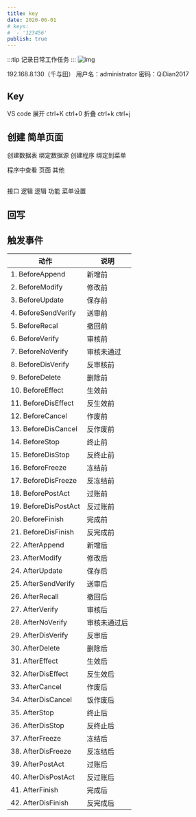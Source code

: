 ```yaml
---
title: key
date: 2020-06-01
# keys:
#  - '123456' 
publish: true
---
```

:::tip
记录日常工作任务
:::
![img]()

<!-- more -->
192.168.8.130（千与田） 用户名：administrator 密码：QiDian2017



## Key
VS code 
展开  ctrl+K ctrl+0
折叠  ctrl+k ctrl+j

## 创建 简单页面
创建数据表 绑定数据源 创建程序 绑定到菜单



程序中查看 页面 其他

##  
接口  逻辑  逻辑   功能   菜单设置


## 回写


##  触发事件
|动作 | 说明|
|---|---|
|1. BeforeAppend|新增前
|2. BeforeModify|  修改前
|3. BeforeUpdate| 保存前
|4. BeforeSendVerify|  送审前
|5. BeforeRecal| 撤回前
|6. BeforeVerify|  审核前
|7. BeforeNoVerify|  审核未通过
|8. BeforeDisVerify|  反审核前
|9. BeforeDelete|  删除前
|10. BeforeEffect|  生效前
|11. BeforeDisEffect|  反生效前
|12. BeforeCancel|  作废前
|13. BeforeDisCancel|  反作废前
|14. BeforeStop|  终止前
|15. BeforeDisStop|  反终止前
|16. BeforeFreeze|  冻结前
|17. BeforeDisFreeze|  反冻结前
|18. BeforePostAct|  过账前
|19. BeforeDisPostAct| 反过账前
|20. BeforeFinish| 完成前
|21. BeforeDisFinish|  反完成前
|22. AfterAppend| 新增后
|23. AfterModify|  修改后
|24. AfterUpdate|  保存后
|25. AfterSendVerify|  送审后
|26. AfterRecall|   撤回后
|27. AfterVerify|  审核后 
|28. AfterNoVerify| 审核未通过后
|29. AfterDisVerify| 反审后
|30. AfterDelete|  删除后
|31. AfterEffect| 生效后
|32. AfterDisEffect| 反生效后
|33. AfterCancel|  作废后
|34. AfterDisCancel|  饭作废后
|35. AfterStop| 终止后
|36. AfterDisStop|  反终止后
|37. AfterFreeze|  冻结后
|38. AfterDisFreeze|  反冻结后
|39. AfterPostAct| 过账后
|40. AfterDisPostAct|  反过账后
|41. AfterFinish|  完成后
|42. AfterDisFinish| 反完成后

